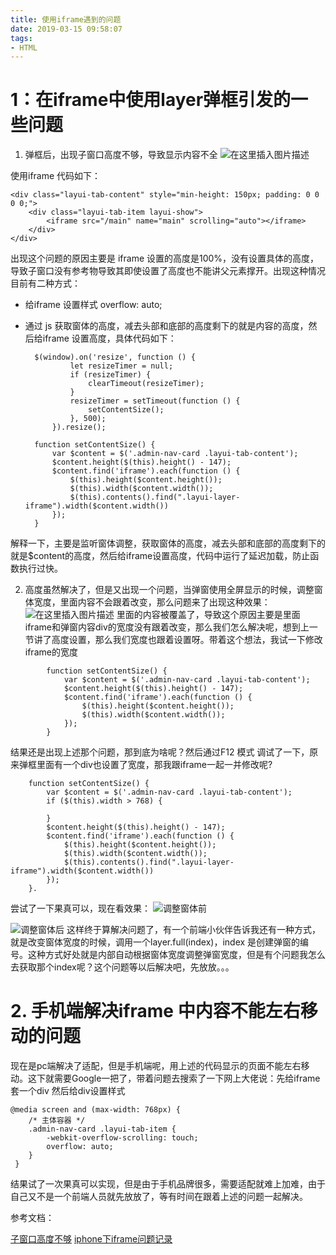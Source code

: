 ```yaml
---
title: 使用iframe遇到的问题
date: 2019-03-15 09:58:07
tags:
- HTML
---
```

# 1：在iframe中使用layer弹框引发的一些问题
1. 弹框后，出现子窗口高度不够，导致显示内容不全
![在这里插入图片描述](https://img-blog.csdnimg.cn/20190227175949596.png?x-oss-process=image/watermark,type_ZmFuZ3poZW5naGVpdGk,shadow_10,text_aHR0cHM6Ly9ibG9nLmNzZG4ubmV0L3FxXzI0MTg0OTk3,size_16,color_FFFFFF,t_70)

使用iframe 代码如下：

	<div class="layui-tab-content" style="min-height: 150px; padding: 0 0 0 0;">
		<div class="layui-tab-item layui-show">
			<iframe src="/main" name="main" scrolling="auto"></iframe>
		</div>
	</div>
出现这个问题的原因主要是 iframe 设置的高度是100%，没有设置具体的高度，导致子窗口没有参考物导致其即使设置了高度也不能讲父元素撑开。出现这种情况目前有二种方式：
* 给iframe 设置样式 overflow: auto;
* 通过 js 获取窗体的高度，减去头部和底部的高度剩下的就是内容的高度，然后给iframe 设置高度，具体代码如下：

		$(window).on('resize', function () {
		        let resizeTimer = null;
		        if (resizeTimer) {
		            clearTimeout(resizeTimer);
		        }
		        resizeTimer = setTimeout(function () {
		            setContentSize();
		        }, 500);
		    }).resize();

	    function setContentSize() {
	        var $content = $('.admin-nav-card .layui-tab-content');
	        $content.height($(this).height() - 147);
	        $content.find('iframe').each(function () {
	            $(this).height($content.height());
	            $(this).width($content.width());
	            $(this).contents().find(".layui-layer-iframe").width($content.width())
	        });
	    }
解释一下，主要是监听窗体调整，获取窗体的高度，减去头部和底部的高度剩下的就是\$content的高度，然后给iframe设置高度，代码中运行了延迟加载，防止函数执行过快。

2. 高度虽然解决了，但是又出现一个问题，当弹窗使用全屏显示的时候，调整窗体宽度，里面内容不会跟着改变，那么问题来了出现这种效果：
![在这里插入图片描述](https://img-blog.csdnimg.cn/20190227184346806.png?x-oss-process=image/watermark,type_ZmFuZ3poZW5naGVpdGk,shadow_10,text_aHR0cHM6Ly9ibG9nLmNzZG4ubmV0L3FxXzI0MTg0OTk3,size_16,color_FFFFFF,t_70)
里面的内容被覆盖了，导致这个原因主要是里面iframe和弹窗内容div的宽度没有跟着改变，那么我们怎么解决呢，想到上一节讲了高度设置，那么我们宽度也跟着设置呀。带着这个想法，我试一下修改iframe的宽度

```
		function setContentSize() {
	        var $content = $('.admin-nav-card .layui-tab-content');
	        $content.height($(this).height() - 147);
	        $content.find('iframe').each(function () {
	            $(this).height($content.height());
	            $(this).width($content.width());
	        });
	    }
   ```
结果还是出现上述那个问题，那到底为啥呢？然后通过F12 模式 调试了一下，原来弹框里面有一个div也设置了宽度，那我跟iframe一起一并修改呢?

```
	function setContentSize() {
        var $content = $('.admin-nav-card .layui-tab-content');
        if ($(this).width > 768) {

        }
        $content.height($(this).height() - 147);
        $content.find('iframe').each(function () {
            $(this).height($content.height());
            $(this).width($content.width());
            $(this).contents().find(".layui-layer-iframe").width($content.width())
        });
    }.
```
尝试了一下果真可以，现在看效果：
![调整窗体前](https://img-blog.csdnimg.cn/20190227185309289.png?x-oss-process=image/watermark,type_ZmFuZ3poZW5naGVpdGk,shadow_10,text_aHR0cHM6Ly9ibG9nLmNzZG4ubmV0L3FxXzI0MTg0OTk3,size_16,color_FFFFFF,t_70)

![调整窗体后](https://img-blog.csdnimg.cn/20190227185353924.png?x-oss-process=image/watermark,type_ZmFuZ3poZW5naGVpdGk,shadow_10,text_aHR0cHM6Ly9ibG9nLmNzZG4ubmV0L3FxXzI0MTg0OTk3,size_16,color_FFFFFF,t_70)
这样终于算解决问题了，有一个前端小伙伴告诉我还有一种方式，就是改变窗体宽度的时候，调用一个layer.full(index)，index 是创建弹窗的编号。这种方式好处就是内部自动根据窗体宽度调整弹窗宽度，但是有个问题我怎么去获取那个index呢？这个问题等以后解决吧，先放放。。。

# 2. 手机端解决iframe 中内容不能左右移动的问题
现在是pc端解决了适配，但是手机端呢，用上述的代码显示的页面不能左右移动。这下就需要Google一把了，带着问题去搜索了一下网上大佬说：先给iframe 套一个div 然后给div设置样式

```
@media screen and (max-width: 768px) {
	/* 主体容器 */
    .admin-nav-card .layui-tab-item {
        -webkit-overflow-scrolling: touch;
        overflow: auto;
    }
 }
 ```
结果试了一次果真可以实现，但是由于手机品牌很多，需要适配就难上加难，由于自己又不是一个前端人员就先放放了，等有时间在跟着上述的问题一起解决。

参考文档：

[子窗口高度不够](https://fly.layui.com/jie/33662/)
[iphone下iframe问题记录](https://www.jianshu.com/p/bd9fbf5a14f0)


